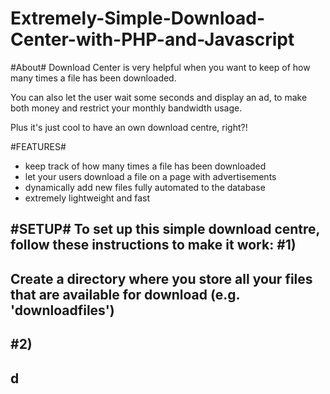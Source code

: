 Extremely-Simple-Download-Center-with-PHP-and-Javascript
=========================================================

#About#
Download Center is very helpful when you want to keep of how many times a file has been downloaded.

You can also let the user wait some seconds and display an ad, to make both money and restrict your monthly bandwidth usage.

Plus it's just cool to have an own download centre, right?!

#FEATURES#
- keep track of how many times a file has been downloaded
- let your users download a file on a page with advertisements
- dynamically add new files fully automated to the database
- extremely lightweight and fast

#SETUP#
To set up this simple download centre, follow these instructions to make it work:
#1)
----
Create a directory where you store all your files that are available for download (e.g. 'downloadfiles')
----
#2)
----
d
----